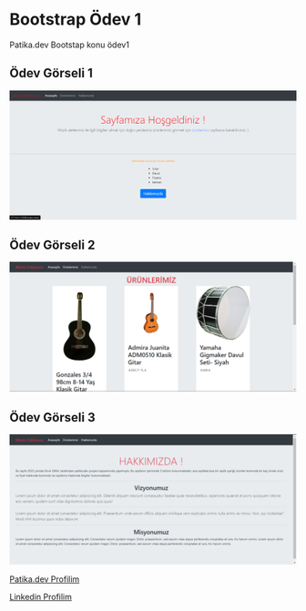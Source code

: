 # Bootstrap Ödev 1
Patika.dev Bootstap konu ödev1

## Ödev Görseli 1
![Ödev Görseli](/img/G1.png)

## Ödev Görseli 2
![Ödev Görseli](/img/G2.png)

## Ödev Görseli 3
![Ödev Görseli](/img/G3.png)

<!-- LİNK -->
[Patika.dev Profilim](https://app.patika.dev/emresiral)

[Linkedin Profilim](https://www.linkedin.com/in/emre-siral-32009023a/)